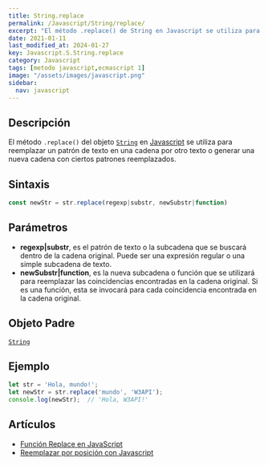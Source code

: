 ```yaml
---
title: String.replace
permalink: /Javascript/String/replace/
excerpt: "El método .replace() de String en Javascript se utiliza para reemplazar patrones de texto en una cadena."
date: 2021-01-11
last_modified_at: 2024-01-27
key: Javascript.S.String.replace
category: Javascript
tags: [metodo javascript,ecmascript 1]
image: "/assets/images/javascript.png"
sidebar:
  nav: javascript
---
```


## Descripción


El método `.replace()` del objeto [`String`](https://www.w3api.com/Javascript/String/) en [Javascript](https://www.manualweb.net/javascript/) se utiliza para reemplazar un patrón de texto en una cadena por otro texto o generar una nueva cadena con ciertos patrones reemplazados.


## Sintaxis


```javascript
const newStr = str.replace(regexp|substr, newSubstr|function)
```


## Parámetros

- **regexp|substr**, es el patrón de texto o la subcadena que se buscará dentro de la cadena original. Puede ser una expresión regular o una simple subcadena de texto.
- **newSubstr|function**, es la nueva subcadena o función que se utilizará para reemplazar las coincidencias encontradas en la cadena original. Si es una función, esta se invocará para cada coincidencia encontrada en la cadena original.

## Objeto Padre


[`String`](https://www.w3api.com/Javascript/String/)


## Ejemplo


```javascript
let str = 'Hola, mundo!';
let newStr = str.replace('mundo', 'W3API');
console.log(newStr);  // 'Hola, W3API!'
```


## Artículos

- [Función Replace en JavaScript](https://lineadecodigo.com/javascript/funcion-replace-en-javascript/)
- [Reemplazar por posición con Javascript](https://lineadecodigo.com/javascript/reemplazar-por-posicion-con-javascript/)
